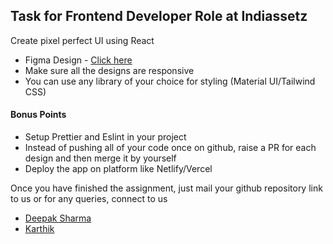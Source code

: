 
## Task for Frontend Developer Role at Indiassetz

Create pixel perfect UI using React

- Figma Design - [Click here](https://www.figma.com/file/6bmldkdIgz1DWpGbRqSZIx/Admin-Dashboard?node-id=0%3A1&t=5Mcl7iJIkbSMmtml-1)
- Make sure all the designs are responsive 
- You can use any library of your choice for styling (Material UI/Tailwind CSS)

#### Bonus Points

- Setup Prettier and Eslint in your project
- Instead of pushing all of your code once on github, raise a PR for each design and then merge it by yourself
- Deploy the app on platform like Netlify/Vercel

Once you have finished the assignment, just mail your github repository link to us or for any queries, connect to us
- [Deepak Sharma](mailto:deepak.sharma@indiassetz.com)
- [Karthik](mailto:karthik@indiassetz.com)
